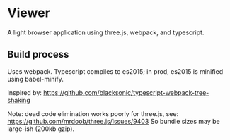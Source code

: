 # Viewer
A light browser application using three.js, webpack, and typescript.

## Build process
Uses webpack.
Typescript compiles to es2015; in prod, es2015 is minified using babel-minify.

Inspired by:
https://github.com/blacksonic/typescript-webpack-tree-shaking

Note: dead code elimination works poorly for three.js, see: https://github.com/mrdoob/three.js/issues/9403
So bundle sizes may be large-ish (200kb gzip).
